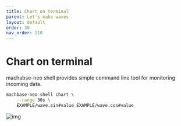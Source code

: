 ```yaml
---
title: Chart on terminal
parent: Let's make waves
layout: default
order: 30
nav_order: 210
---
```


# Chart on terminal

machabse-neo shell provides simple command line tool for monitoring incoming data.

```sh
machbase-neo shell chart \
    --range 30s \
    EXAMPLE/wave.sin#value EXAMPLE/wave.cos#value
```

![img](../img/term-chart02.gif)


